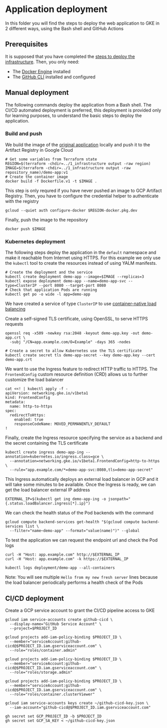 # Application deployment
In this folder you will find the steps to deploy the web application to GKE in 2 different ways, using the Bash shell and GitHub Actions

## Prerequisites
It is supposed that you have completed the [steps to deploy the infrastructure](../1_infrastructure). Then, you only need:
* The [Docker Engine](https://docs.docker.com/get-docker/) installed
* The [GitHub CLI](https://cli.github.com/) installed and configured

## Manual deployment
The following commands deploy the application from a Bash shell. The CI/CD automated deployment is preferred, this deployment is provided only for learning purposes, to understand the basic steps to deploy the application.

### Build and push
We build the image of the [original application](../app) locally and push it to the Artifact Registry in Google Cloud
```
# Get some variables from Terraform state
REGION=$(terraform -chdir=../1_infrastructure output -raw region)
IMAGE=$(terraform -chdir=../1_infrastructure output -raw repository_name)/demo-app:v1
# Create the container image
docker build -f Dockerfile.v1 -t $IMAGE .
```

This step is only requred if you have never pushed an image to GCP Artifact Registry. Then, you have to configure the credential helper to authenticate with the registry
```
gcloud --quiet auth configure-docker $REGION-docker.pkg.dev
```

Finally, push the image to the repository
```
docker push $IMAGE
```

### Kubernetes deployment
The following steps deploy the application in the `default` namespace and make it reachable from Internet using HTTPS. For this example we only use the `kubectl` tool to create the resources instead of using YALM manifests.
```
# Create the deployment and the service
kubectl create deployment demo-app --image=$IMAGE --replicas=3
kubectl expose deployment demo-app --name=demo-app-svc --type=ClusterIP --port 8080 --target-port 8080
# Check that application Pods are running
kubectl get po -o wide -l app=demo-app
```
We have created a service of type `ClusterIP` to use [container-native load balancing](https://cloud.google.com/kubernetes-engine/docs/concepts/container-native-load-balancing)

Create a self-signed TLS certificate, using OpenSSL, to serve HTTPS requests
```
openssl req -x509 -newkey rsa:2048 -keyout demo-app.key -out demo-app.crt \
  -subj "/CN=app.example.com/O=Example" -days 365 -nodes

# Create a secret to allow Kubernetes use the TLS certificate
kubectl create secret tls demo-app-secret --key demo-app.key --cert demo-app.crt
```

We want to use the Ingress feature to redirect HTTP traffic to HTTPS. The `FrontendConfig` custom resource definition (CRD) allows us to further customize the load balancer
```
cat <<! | kubectl apply -f -
apiVersion: networking.gke.io/v1beta1
kind: FrontendConfig
metadata:
  name: http-to-https
spec:
  redirectToHttps:
    enabled: true
    responseCodeName: MOVED_PERMANENTLY_DEFAULT
!
```

Finally, create the Ingress resource specifying the service as a backend and the secret containing the TLS certificate
```
kubectl create ingress demo-app-ing --annotation=kubernetes.io/ingress.class=gce \
  --annotation=networking.gke.io/v1beta1.FrontendConfig=http-to-https \
  --rule="app.example.com/*=demo-app-svc:8080,tls=demo-app-secret"
```

This Ingress automatically deploys an external load balancer in GCP and it will take some minutes to be available. Once the Ingress is ready, we can get the load balancer external IP address
```
EXTERNAL_IP=$(kubectl get ing demo-app-ing -o jsonpath="{.status.loadBalancer.ingress[*].ip}")
```

We can check the health status of the Pod backends with the command
```
gcloud compute backend-services get-health "$(gcloud compute backend-services list \
  --filter="name~demo-app" --format="value(name)")" --global
```

To test the application we can request the endpoint url and check the Pod logs
```
curl -H "Host: app.example.com" http://$EXTERNAL_IP
curl -H "Host: app.example.com" -k https://$EXTERNAL_IP

kubectl logs deployment/demo-app --all-containers
```

Note: You will see multiple `Hello from my new fresh server` lines because the load balancer periodically performs a health check of the Pods

## CI/CD deployment
Create a GCP service account to grant the CI/CD pipeline access to GKE
```
gcloud iam service-accounts create github-cicd \
  --display-name="GitHub Service Account" \
  --project=$PROJECT_ID

gcloud projects add-iam-policy-binding $PROJECT_ID \
  --member="serviceAccount:github-cicd@$PROJECT_ID.iam.gserviceaccount.com" \
  --role="roles/container.admin"

gcloud projects add-iam-policy-binding $PROJECT_ID \
  --member="serviceAccount:github-cicd@$PROJECT_ID.iam.gserviceaccount.com" \
  --role="roles/storage.admin"

gcloud projects add-iam-policy-binding $PROJECT_ID \
  --member="serviceAccount:github-cicd@$PROJECT_ID.iam.gserviceaccount.com" \
  --role="roles/container.clusterViewer"

gcloud iam service-accounts keys create ~/github-cicd-key.json \
  --iam-account="github-cicd@$PROJECT_ID.iam.gserviceaccount.com"

gh secret set GCP_PROJECT_ID -b $PROJECT_ID
gh secret set GCP_SA_KEY < ~/github-cicd-key.json
```
